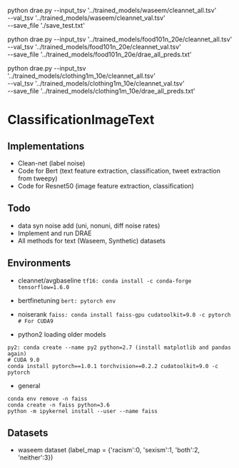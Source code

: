 python drae.py --input_tsv '../trained_models/waseem/cleannet_all.tsv' \
--val_tsv '../trained_models/waseem/cleannet_val.tsv' \
--save_file './save_test.txt'

python drae.py --input_tsv '../trained_models/food101n_20e/cleannet_all.tsv' \
--val_tsv '../trained_models/food101n_20e/cleannet_val.tsv' \
--save_file '../trained_models/food101n_20e/drae_all_preds.txt'


python drae.py --input_tsv '../trained_models/clothing1m_10e/cleannet_all.tsv' \
--val_tsv '../trained_models/clothing1m_10e/cleannet_val.tsv' \
--save_file '../trained_models/clothing1m_10e/drae_all_preds.txt'


# ClassificationImageText 

## Implementations

- Clean-net (label noise)
- Code for Bert (text feature extraction, classification, tweet extraction from tweepy)
- Code for Resnet50 (image feature extraction, classification)

## Todo

- data syn noise add (uni, nonuni, diff noise rates)
- Implement and run DRAE
- All methods for text (Waseem, Synthetic) datasets


## Environments

- cleannet/avgbaseline
```tf16: conda install -c conda-forge tensorflow=1.6.0```

- bertfinetuning
```bert: pytorch env```

- noiserank
```faiss: conda install faiss-gpu cudatoolkit=9.0 -c pytorch # For CUDA9```

- python2 loading older models
```
py2: conda create --name py2 python=2.7 (install matplotlib and pandas again)
# CUDA 9.0
conda install pytorch==1.0.1 torchvision==0.2.2 cudatoolkit=9.0 -c pytorch
```

- general
```
conda env remove -n faiss
conda create -n faiss python=3.6 
python -m ipykernel install --user --name faiss
```

## Datasets
- waseem dataset (label_map = {'racism':0, 'sexism':1, 'both':2, 'neither':3})
